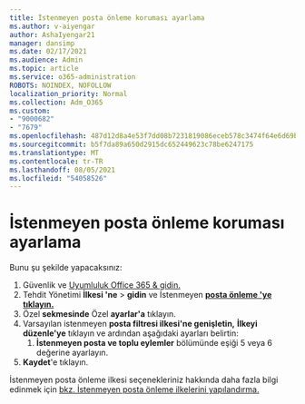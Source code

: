 ```yaml
---
title: İstenmeyen posta önleme koruması ayarlama
ms.author: v-aiyengar
author: AshaIyengar21
manager: dansimp
ms.date: 02/17/2021
ms.audience: Admin
ms.topic: article
ms.service: o365-administration
ROBOTS: NOINDEX, NOFOLLOW
localization_priority: Normal
ms.collection: Adm_O365
ms.custom:
- "9000682"
- "7679"
ms.openlocfilehash: 487d12d8a4e53f7dd08b7231819086eceb578c3474f64e6d69bf0f7c1d40bcdd
ms.sourcegitcommit: b5f7da89a650d2915dc652449623c78be6247175
ms.translationtype: MT
ms.contentlocale: tr-TR
ms.lasthandoff: 08/05/2021
ms.locfileid: "54058526"
---
```

# <a name="set-up-an-anti-spam-protection"></a>İstenmeyen posta önleme koruması ayarlama

Bunu şu şekilde yapacaksınız:

1. Güvenlik ve [Uyumluluk Office 365 & gidin.](https://go.microsoft.com/fwlink/p/?linkid=2077143)
1. Tehdit Yönetimi **İlkesi 'ne**  >  **gidin** ve İstenmeyen **[posta önleme 'ye tıklayın.](https://go.microsoft.com/fwlink/p/?linkid=2077143)**
1. Özel **sekmesinde** Özel **ayarlar'a** tıklayın.
1. Varsayılan istenmeyen **posta filtresi ilkesi'ne genişletin,** **İlkeyi düzenle'ye** tıklayın ve ardından aşağıdaki ayarları belirtin:
    1. **İstenmeyen posta ve toplu eylemler** bölümünde eşiği 5 veya 6 değerine ayarlayın.
1. **Kaydet**'e tıklayın.

İstenmeyen posta önleme ilkesi seçenekleriniz hakkında daha fazla bilgi edinmek için [bkz. İstenmeyen posta önleme ilkelerini yapılandırma.](https://go.microsoft.com/fwlink/?linkid=2092051)
